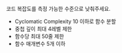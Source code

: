 코드 복잡도를 측정 가능한 수준으로 낮춰주세요.
- Cyclomatic Complexity 10 이하로 함수 분할
- 중첩 깊이 최대 4레벨 제한
- 함수당 최대 50줄 제한
- 함수 매개변수 5개 이하